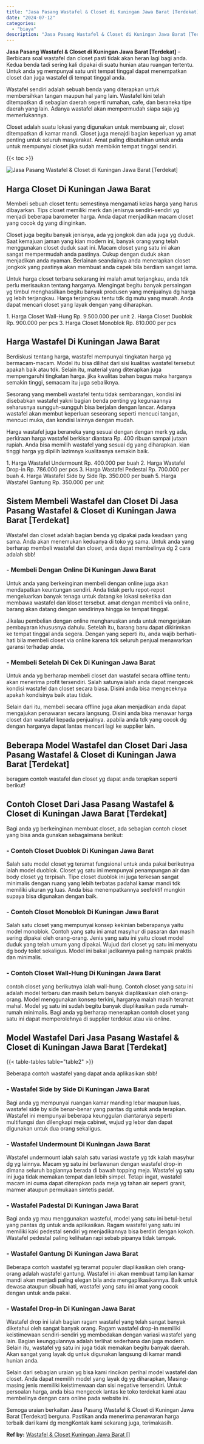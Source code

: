 ```yaml
---
title: "Jasa Pasang Wastafel & Closet di Kuningan Jawa Barat [Terdekat]"
date: "2024-07-12"
categories: 
  - "biaya"
description: "Jasa Pasang Wastafel & Closet di Kuningan Jawa Barat [Terdekat]. Semoga uraian berkaitan Jasa Pasang Wastafel & Closet di Kuningan Jawa Barat [Terdekat] be..."
---
```


**Jasa Pasang Wastafel & Closet di Kuningan Jawa Barat \[Terdekat\]** – Berbicara soal wastafel dan closet pasti tidak akan heran lagi bagi anda. Kedua benda tadi sering kali dipakai di suatu hunian atau ruangan tertentu. Untuk anda yg mempunyai satu unit tempat tinggal dapat menempatkan closet dan juga wastafel di tempat tinggal anda.

Wastafel sendiri adalah sebuah benda yang diterapkan untuk membersihkan tangan maupun hal yang lain. Wastafel kini telah ditempatkan di sebagian daerah seperti rumahan, cafe, dan beraneka tipe daerah yang lain. Adanya wastafel akan mempermudah siapa saja yg memerlukannya.

Closet adalah suatu lokasi yang digunakan untuk membuang air, closet ditempatkan di kamar mandi. Closet juga menajdi bagian keperluan yg amat penting untuk seluruh masyarakat. Amat paling dibutuhkan untuk anda untuk mempunyai closet jika sudah membikin tempat tinggal sendiri.

{{< toc >}}

![Jasa Pasang Wastafel & Closet di Kuningan Jawa Barat [Terdekat]](/images/wastafel-closet-murah29.png)

## Harga Closet Di Kuningan Jawa Barat

Membeli sebuah closet tentu semestinya mengamati kelas harga yang harus dibayarkan. Tips closet memiliki merk dan jenisnya sendiri-sendiri yg menjadi beberapa barometer harga. Anda dapat menjadikan macam closet yang cocok dg yang diinginkan.

Closet juga begitu banyak jenisnya, ada yg jongkok dan ada juga yg duduk. Saat kemajuan jaman yang kian modern ini, banyak orang yang telah menggunakan closet duduk saat ini. Macam closet yang satu ini akan sangat mempermudah anda pastinya. Cukup dengan duduk akan menjadikan anda nyaman. Berlainan seandainya anda menerapkan closet jongkok yang pastinya akan membuat anda capek bila berdiam sangat lama.

Untuk harga closet terbaru sekarang ini malah amat terjangkau, anda tdk perlu merisaukan tentang harganya. Mengingat begitu banyak persaingan yg timbul menghasilkan begitu banyak produsen yang menjualnya dg harga yg lebih terjangkau. Harga terjangkau tentu tdk dg mutu yang murah. Anda dapat mencari closet yang layak dengan yang diharapkan.

1\. Harga Closet Wall-Hung Rp. 9.500.000 per unit 2. Harga Closet Duoblok Rp. 900.000 per pcs 3. Harga Closet Monoblok Rp. 810.000 per pcs

## Harga Wastafel Di Kuningan Jawa Barat

Berdiskusi tentang harga, wastafel mempunyai tingkatan harga yg bermacam-macam. Model itu bisa dilihat dari sisi kualitas wastafel tersebut apakah baik atau tdk. Selain itu, material yang diterapkan juga mempengaruhi tingkatan harga. jika kwalitas bahan bagus maka harganya semakin tinggi, semacam itu juga sebaliknya.

Sesorang yang membeli wastafel tentu tidak sembarangan, kondisi ini disebabkan wastafel yakni bagian benda penting yg kegunaannya seharusnya sungguh-sungguh bisa berjalan dengan lancar. Adanya wastafel akan membut keperluan seseorang seperti mencuci tangan, mencuci muka, dan kondisi lainnya dengan mudah.

Harga wastafel juga beraneka yang sesuai dengan dengan merk yg ada, perkiraan harga wastafel berkisar diantara Rp. 400 ribuan sampai jutaan rupiah. Anda bisa memilih wastafel yang sesuai dg yang diharapkan. kian tinggi harga yg dipilih lazimnya kualitasnya semakin baik.

1\. Harga Wastafel Undermount Rp. 400.000 per buah 2. Harga Wastafel Drop-in Rp. 786.000 per pcs 3. Harga Wastafel Pedestal Rp. 700.000 per buah 4. Harga Wastafel Side by Side Rp. 350.000 per buah 5. Harga Wastafel Gantung Rp. 350.000 per unit

## Sistem Membeli Wastafel dan Closet Di Jasa Pasang Wastafel & Closet di Kuningan Jawa Barat \[Terdekat\]

Wastafel dan closet adalah bagian benda yg dipakai pada keadaan yang sama. Anda akan menemukan keduanya di toko yg sama. Untuk anda yang berharap membeli wastafel dan closet, anda dapat membelinya dg 2 cara adalah sbb!

### \- Membeli Dengan Online Di Kuningan Jawa Barat

Untuk anda yang berkeinginan membeli dengan online juga akan mendapatkan keuntungan sendiri. Anda tidak perlu repot-repot mengeluarkan banyak tenaga untuk datang ke lokasi seketika dan membawa wastafel dan kloset tersebut. amat dengan membeli via online, barang akan datang dengan sendirinya hingga ke tempat tinggal.

Jikalau pembelian dengan online mengharuskan anda untuk mengerjakan pembayaran khususnya dahulu. Setelah itu, barang baru dapat dikirimkan ke tempat tinggal anda segera. Dengan yang seperti itu, anda wajib berhati-hati bila membeli closet via online karena tdk seluruh penjual menawarkan garansi terhadap anda.

### \- Membeli Setelah Di Cek Di Kuningan Jawa Barat

Untuk anda yg berharap membeli closet dan wastafel secara offline tentu akan menerima profit tersendiri. Salah satunya ialah anda dapat mengecek kondisi wastafel dan closet secara biasa. Disini anda bisa mengeceknya apakah kondisinya baik atau tidak.

Selain dari itu, membeli secara offline juga akan menjadikan anda dapat mengajukan penawaran secara langsung. Disini anda bisa menawar harga closet dan wastafel kepada penjualnya. apabila anda tdk yang cocok dg dengan harganya dapat lantas mencari lagi ke supplier lain.

## Beberapa Model Wastafel dan Closet Dari Jasa Pasang Wastafel & Closet di Kuningan Jawa Barat \[Terdekat\]

beragam contoh wastafel dan closet yg dapat anda terapkan seperti berikut!

## Contoh Closet Dari Jasa Pasang Wastafel & Closet di Kuningan Jawa Barat \[Terdekat\]

Bagi anda yg berkeinginan membuat closet, ada sebagian contoh closet yang bisa anda gunakan sebagaimana berikut:

### \- Contoh Closet Duoblok Di Kuningan Jawa Barat

Salah satu model closet yg teramat fungsional untuk anda pakai berikutnya ialah model duoblok. Closet yg satu ini mempunyai penampungan air dan body closet yg terpisah. Tipe closet duoblok ini juga terkesan sangat minimalis dengan ruang yang lebih terbatas padahal kamar mandi tdk memiliki ukuran yg luas. Anda bisa menempatkannya seefektif mungkin supaya bisa digunakan dengan baik.

### \- Contoh Closet Monoblok Di Kuningan Jawa Barat

Salah satu closet yang mempunyai konsep kekinian beberapanya yaitu model monoblok. Contoh yang satu ini amat masyhur di pasaran dan masih sering dipakai oleh orang-orang. Jenis yang satu ini yaitu closet model duduk yang telah umum yang dipakai. Wujud dari closet yg satu ini menyatu dg body toilet sekaligus. Model ini bakal jadikannya paling nampak praktis dan minimalis.

### \- Contoh Closet Wall-Hung Di Kuningan Jawa Barat

contoh closet yang berikutnya ialah wall-hung. Contoh closet yang satu ini adalah model terbaru dan masih belum banyak diaplikasikan oleh orang-orang. Model menggunakan konsep terkini, harganya malah masih teramat mahal. Model yg satu ini sudah begitu banyak diaplikasikan pada rumah-rumah minimalis. Bagi anda yg berharap menerapkan contoh closet yang satu ini dapat memperolehnya di supplier terdekat atau via online.

## Model Wastafel Dari Jasa Pasang Wastafel & Closet di Kuningan Jawa Barat \[Terdekat\]

{{< table-tables table="table2" >}}

Beberapa contoh wastafel yang dapat anda aplikasikan sbb!

### \- Wastafel Side by Side Di Kuningan Jawa Barat

Bagi anda yg mempunyai ruangan kamar manding lebar maupun luas, wastafel side by side benar-benar yang pantas dg untuk anda terapkan. Wastafel ini mempunyai beberapa keunggulan diantaranya seperti multifungsi dan dilengkapi meja cabinet, wujud yg lebar dan dapat digunakan untuk dua orang sekaligus.

### \- Wastafel Undermount Di Kuningan Jawa Barat

Wastafel undermount ialah salah satu variasi wastafe yg tdk kalah masyhur dg yg lainnya. Macam yg satu ini berlawanan dengan wastafel drop-in dimana seluruh bagiannya berada di bawah topping meja. Wastafel yg satu ini juga tidak memakan tempat dan lebih simpel. Tetapi ingat, wastafel macam ini cuma dapat diterapkan pada meja yg tahan air seperti granit, marmer ataupun permukaan sintetis padat.

### \- Wastafel Padestal Di Kuningan Jawa Barat

Bagi anda yg mau menggunakan wasteful, model yang satu ini betul-betul yang pantas dg untuk anda aplikasikan. Ragam wastafel yang satu ini memiliki kaki pedestal sendiri yg menjadikannya bisa berdiri dengan kokoh. Wastafel pedestal paling kelihatan rapi sebab pipanya tidak tampak.

### \- Wastafel Gantung Di Kuningan Jawa Barat

Beberapa contoh wastafel yg teramat populer diaplikasikan oleh orang-orang adalah wastafel gantung. Wastafel ini akan membuat tampilan kamar mandi akan menjadi paling elegan bila anda mengaplikasikannya. Baik untuk dewasa ataupun sibuah hati, wastafel yang satu ini amat yang cocok dengan untuk anda pakai.

### \- Wastafel Drop-in Di Kuningan Jawa Barat

Wastafel drop ini ialah bagian ragam wastafel yang telah sangat banyak diketahui oleh sangat banyak orang. Ragam wastafel drop-in memiliki keistimewaan sendiri-sendiri yg membedakan dengan variasi wastafel yang lain. Bagian keunggulannya adalah terlihat sederhana dan juga modern. Selain itu, wastafel yg satu ini juga tidak memakan begitu banyak daerah. Akan sangat yang layak dg untuk digunakan langsung di kamar mandi hunian anda.

Selain dari sebagian uraian yg bisa kami rincikan perihal model wastafel dan closet. Anda dapat memilih model yang layak dg yg diharapkan, Masing-masing jenis memiliki keistimewaan dan sisi negative tersendiri. Untuk persoalan harga, anda bisa mengecek lantas ke toko terdekat kami atau membelinya dengan cara online pada website ini.

Semoga uraian berkaitan Jasa Pasang Wastafel & Closet di Kuningan Jawa Barat \[Terdekat\] berguna. Pastikan anda menerima penawaran harga terbaik dari kami dg mengKontak kami sekarang juga, terimakasih.

**Ref by:** [Wastafel & Closet Kuningan Jawa Barat []](https://id.wikipedia.org/wiki/Wastafel)
